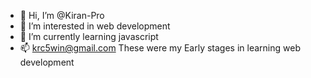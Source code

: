 - 👋 Hi, I’m @Kiran-Pro
- 👀 I’m interested in web development
- 🌱 I’m currently learning javascript
- 📫 krc5win@gmail.com
These were my Early stages in learning web development
